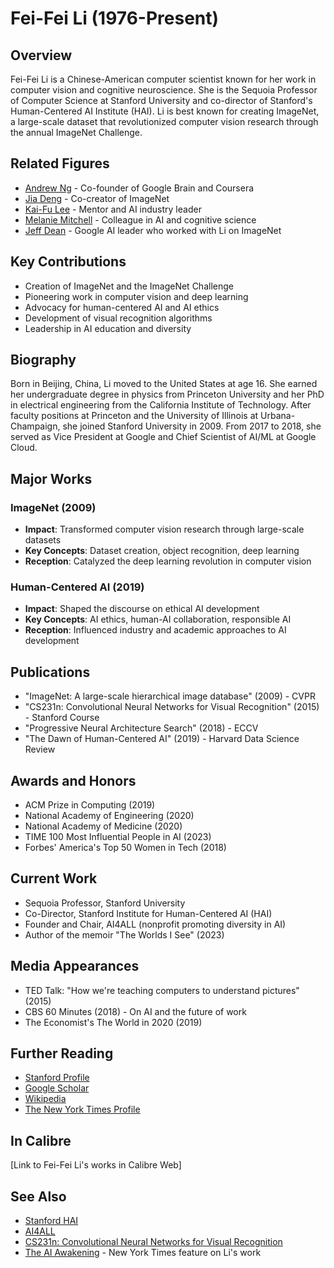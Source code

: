 ﻿# Fei-Fei Li (1976-Present)

## Overview
Fei-Fei Li is a Chinese-American computer scientist known for her work in computer vision and cognitive neuroscience. She is the Sequoia Professor of Computer Science at Stanford University and co-director of Stanford's Human-Centered AI Institute (HAI). Li is best known for creating ImageNet, a large-scale dataset that revolutionized computer vision research through the annual ImageNet Challenge.

## Related Figures
- [Andrew Ng](/ai/persons/andrew_ng.md) - Co-founder of Google Brain and Coursera
- [Jia Deng](/ai/persons/jia_deng.md) - Co-creator of ImageNet
- [Kai-Fu Lee](/ai/persons/kai_fu_lee.md) - Mentor and AI industry leader
- [Melanie Mitchell](/ai/persons/melanie_mitchell.md) - Colleague in AI and cognitive science
- [Jeff Dean](/ai/persons/jeff_dean.md) - Google AI leader who worked with Li on ImageNet

## Key Contributions
- Creation of ImageNet and the ImageNet Challenge
- Pioneering work in computer vision and deep learning
- Advocacy for human-centered AI and AI ethics
- Development of visual recognition algorithms
- Leadership in AI education and diversity

## Biography
Born in Beijing, China, Li moved to the United States at age 16. She earned her undergraduate degree in physics from Princeton University and her PhD in electrical engineering from the California Institute of Technology. After faculty positions at Princeton and the University of Illinois at Urbana-Champaign, she joined Stanford University in 2009. From 2017 to 2018, she served as Vice President at Google and Chief Scientist of AI/ML at Google Cloud.

## Major Works
### ImageNet (2009)
- **Impact**: Transformed computer vision research through large-scale datasets
- **Key Concepts**: Dataset creation, object recognition, deep learning
- **Reception**: Catalyzed the deep learning revolution in computer vision

### Human-Centered AI (2019)
- **Impact**: Shaped the discourse on ethical AI development
- **Key Concepts**: AI ethics, human-AI collaboration, responsible AI
- **Reception**: Influenced industry and academic approaches to AI development

## Publications
- "ImageNet: A large-scale hierarchical image database" (2009) - CVPR
- "CS231n: Convolutional Neural Networks for Visual Recognition" (2015) - Stanford Course
- "Progressive Neural Architecture Search" (2018) - ECCV
- "The Dawn of Human-Centered AI" (2019) - Harvard Data Science Review

## Awards and Honors
- ACM Prize in Computing (2019)
- National Academy of Engineering (2020)
- National Academy of Medicine (2020)
- TIME 100 Most Influential People in AI (2023)
- Forbes' America's Top 50 Women in Tech (2018)

## Current Work
- Sequoia Professor, Stanford University
- Co-Director, Stanford Institute for Human-Centered AI (HAI)
- Founder and Chair, AI4ALL (nonprofit promoting diversity in AI)
- Author of the memoir "The Worlds I See" (2023)

## Media Appearances
- TED Talk: "How we're teaching computers to understand pictures" (2015)
- CBS 60 Minutes (2018) - On AI and the future of work
- The Economist's The World in 2020 (2019)

## Further Reading
- [Stanford Profile](https://profiles.stanford.edu/fei-fei-li)
- [Google Scholar](https://scholar.google.com/citations?user=rDfyQnIAAAAJ)
- [Wikipedia](https://en.wikipedia.org/wiki/Fei-Fei_Li)
- [The New York Times Profile](https://www.nytimes.com/2018/03/26/technology/artificial-intelligence-women-faces-research.html)

## In Calibre
[Link to Fei-Fei Li's works in Calibre Web]

## See Also
- [Stanford HAI](https://hai.stanford.edu/)
- [AI4ALL](https://ai-4-all.org/)
- [CS231n: Convolutional Neural Networks for Visual Recognition](http://cs231n.stanford.edu/)
- [The AI Awakening](https://www.nytimes.com/2016/11/20/business/computer-vision-chinas-ai-awakening.html) - New York Times feature on Li's work

